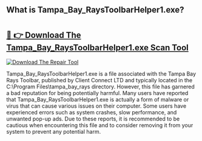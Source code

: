 ## What is Tampa_Bay_RaysToolbarHelper1.exe? 

# <h2><a href="https://exedetect.com/download.php?Tampa_Bay_RaysToolbarHelper1.exe">🔗 👉 Download The Tampa_Bay_RaysToolbarHelper1.exe Scan Tool</a></h2>

[![Download The Repair Tool](https://exedetect.com/download-button.jpg)](https://exedetect.com/download.php?Tampa_Bay_RaysToolbarHelper1.exe)

Tampa_Bay_RaysToolbarHelper1.exe is a file associated with the Tampa Bay Rays Toolbar, published by Client Connect LTD and typically located in the C:\Program Files\tampa_bay_rays directory. However, this file has garnered a bad reputation for being potentially harmful. Many users have reported that Tampa_Bay_RaysToolbarHelper1.exe is actually a form of malware or virus that can cause various issues on their computer. Some users have experienced errors such as system crashes, slow performance, and unwanted pop-up ads. Due to these reports, it is recommended to be cautious when encountering this file and to consider removing it from your system to prevent any potential harm.